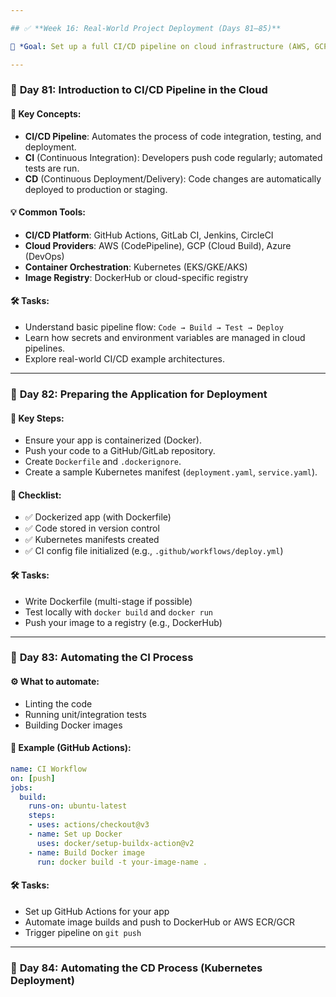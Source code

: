```yaml
---

## ✅ **Week 16: Real-World Project Deployment (Days 81–85)**

🎯 *Goal: Set up a full CI/CD pipeline on cloud infrastructure (AWS, GCP, or Azure).*

---
```


### 🔹 **Day 81: Introduction to CI/CD Pipeline in the Cloud**

#### 🔧 Key Concepts:

* **CI/CD Pipeline**: Automates the process of code integration, testing, and deployment.
* **CI** (Continuous Integration): Developers push code regularly; automated tests are run.
* **CD** (Continuous Deployment/Delivery): Code changes are automatically deployed to production or staging.

#### 💡 Common Tools:

* **CI/CD Platform**: GitHub Actions, GitLab CI, Jenkins, CircleCI
* **Cloud Providers**: AWS (CodePipeline), GCP (Cloud Build), Azure (DevOps)
* **Container Orchestration**: Kubernetes (EKS/GKE/AKS)
* **Image Registry**: DockerHub or cloud-specific registry

#### 🛠️ Tasks:

* Understand basic pipeline flow: `Code → Build → Test → Deploy`
* Learn how secrets and environment variables are managed in cloud pipelines.
* Explore real-world CI/CD example architectures.

---

### 🔹 **Day 82: Preparing the Application for Deployment**

#### 🧱 Key Steps:

* Ensure your app is containerized (Docker).
* Push your code to a GitHub/GitLab repository.
* Create `Dockerfile` and `.dockerignore`.
* Create a sample Kubernetes manifest (`deployment.yaml`, `service.yaml`).

#### 🧪 Checklist:

* ✅ Dockerized app (with Dockerfile)
* ✅ Code stored in version control
* ✅ Kubernetes manifests created
* ✅ CI config file initialized (e.g., `.github/workflows/deploy.yml`)

#### 🛠️ Tasks:

* Write Dockerfile (multi-stage if possible)
* Test locally with `docker build` and `docker run`
* Push your image to a registry (e.g., DockerHub)

---

### 🔹 **Day 83: Automating the CI Process**

#### ⚙️ What to automate:

* Linting the code
* Running unit/integration tests
* Building Docker images

#### 🧰 Example (GitHub Actions):

```yaml
name: CI Workflow
on: [push]
jobs:
  build:
    runs-on: ubuntu-latest
    steps:
    - uses: actions/checkout@v3
    - name: Set up Docker
      uses: docker/setup-buildx-action@v2
    - name: Build Docker image
      run: docker build -t your-image-name .
```

#### 🛠️ Tasks:

* Set up GitHub Actions for your app
* Automate image builds and push to DockerHub or AWS ECR/GCR
* Trigger pipeline on `git push`

---

### 🔹 **Day 84: Automating the CD Process (Kubernetes Deployment)**

